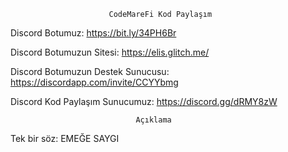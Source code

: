                           CodeMareFi Kod Paylaşım
 Discord Botumuz: <https://bit.ly/34PH6Br>
 
 Discord Botumuzun Sitesi: <https://elis.glitch.me/>
 
 Discord Botumuzun Destek Sunucusu: <https://discordapp.com/invite/CCYYbmg>
 
 Discord Kod Paylaşım Sunucumuz: <https://discord.gg/dRMY8zW>
 

                                Açıklama

  Tek bir söz: EMEĞE SAYGI